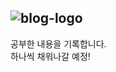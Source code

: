![blog-logo](https://user-images.githubusercontent.com/41765537/87779331-97ab6400-c867-11ea-90f1-542c883d0a14.png)
-----------
공부한 내용을 기록합니다. <br/>
하나씩 채워나갈 예정!
